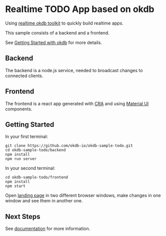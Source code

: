# Realtime TODO App based on okdb

Using <a href="https://okdb.io">realtime okdb toolkit</a> to quickly build realtime apps.

This sample consists of a backend and a frontend.

See <a href="https://okdb.io/p/docs/getting-started">Getting Started with okdb</a> for more details.

## Backend

The backend is a node.js service, needed to broadcast changes to connected clients. 

## Frontend

The frontend is a react app generated with <a href="https://reactjs.org/docs/create-a-new-react-app.html">CRA</a> and using <a href="https://material-ui.com/">Material UI</a> components.


## Getting Started

In your first terminal:

```
git clone https://github.com/okdb-io/okdb-sample-todo.git
cd okdb-sample-todo/backend
npm install
npm run server
```

In your second terminal:

```
cd okdb-sample-todo/frontend
npm install
npm start
```

Open <a href="http://localhost:3000">landing page</a> in two different browser windows, make changes in one window and see them in another one.


## Next Steps

See <a href="https://okdb.io/p/docs/getting-started">documentation</a> for more information.